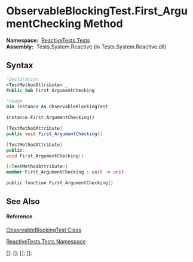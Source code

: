 # ObservableBlockingTest.First\_ArgumentChecking Method

**Namespace:**  [ReactiveTests.Tests](ReactiveTests.Tests\ReactiveTests.Tests.md)  
**Assembly:**  Tests.System.Reactive (in Tests.System.Reactive.dll)

## Syntax

```vb
'Declaration
<TestMethodAttribute> _
Public Sub First_ArgumentChecking
```

```vb
'Usage
Dim instance As ObservableBlockingTest

instance.First_ArgumentChecking()
```

```csharp
[TestMethodAttribute]
public void First_ArgumentChecking()
```

```c++
[TestMethodAttribute]
public:
void First_ArgumentChecking()
```

```fsharp
[<TestMethodAttribute>]
member First_ArgumentChecking : unit -> unit 
```

```jscript
public function First_ArgumentChecking()
```

## See Also

#### Reference

[ObservableBlockingTest Class](ObservableBlockingTest\ObservableBlockingTest.md)

[ReactiveTests.Tests Namespace](ReactiveTests.Tests\ReactiveTests.Tests.md)

[]: 
[]: 
[]: 
[]: 